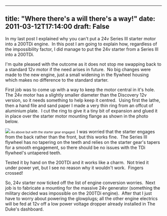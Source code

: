 
---
title: "Where there's a will there's a way!"
date: 2011-03-12T17:14:00
draft: False
---

In my last post I explained why you can't put a 24v Series III starter motor into a 200TDi engine.  In this post I am going to explain how, regardless of the impossibility factor, I did manage to put the 24v starter from a Series III into a 200TDi.

I'm quite pleased with the outcome as it does not stop me swapping back to a standard 12v motor if the need arises in future.  No big changes were made to the new engine, just a small widening in the flywheel housing which makes no difference to the standard starter.

First job was to come up with a way to keep the motor central in it's hole.  The 24v motor has a slightly smaller diameter than the Discovery 12v version, so it needs something to help keep it centred.  Using first the lathe, then a hand file and sand paper I made a very thin ring from an offcut of aluminium plate.  I cut the ring to give it a tiny bit of expansion and glued it in place over the starter motor mounting flange as shown in the photo below.

<a href="https://lh3.googleusercontent.com/-Mn0fGZmOWig/TXujdOJLYBI/AAAAAAAACQg/L5Q6gm5rF8w/s1600/IMG_5670.JPG"><img src="https://lh3.googleusercontent.com/-Mn0fGZmOWig/TXujdOJLYBI/AAAAAAAACQg/L5Q6gm5rF8w/s320/IMG_5670.JPG"/></a><span style="font-size: x-small;"> As above but with the starter gear engaged.</span>
I was worried that the starter engages from the back rather than the front, but this works fine.  The Series III flywheel has no tapering on the teeth and relies on the starter gear's tapers for a smooth engagement, so there should be no issues with the TDi flywheel's untapered teeth.

Tested it by hand on the 200TDi and it works like a charm.  Not tried it under power yet, but I see no reason why it wouldn't work.  Fingers crossed!

So, 24v starter now ticked off the list of engine conversion worries.  Next job is to fabricate a mounting for the massive 24v generator (something the military decided was impossible on the 200TDi engine).  After that I just have to worry about powering the glowplugs; all the other engine electrics will be fed at 12v off a low power voltage dropper already installed in The Duke's dashboard.
﻿